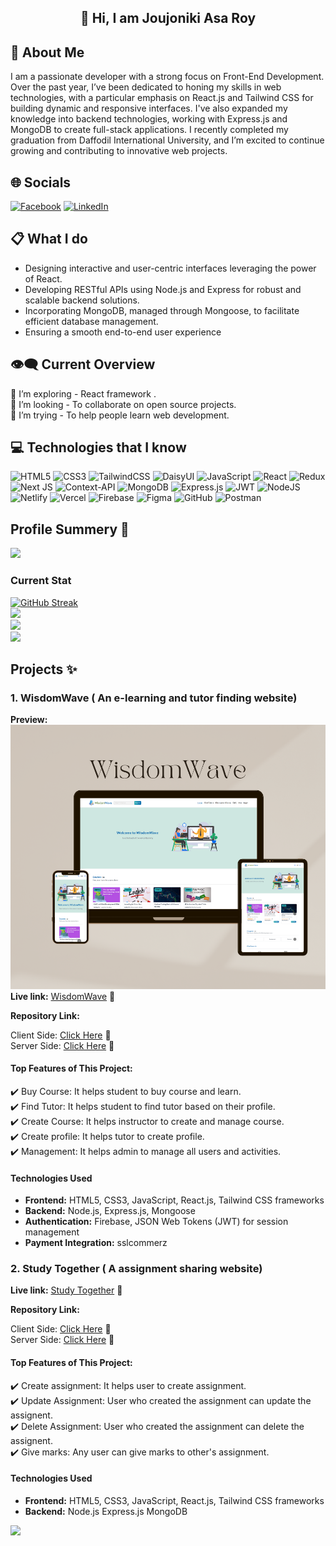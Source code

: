 <h2 align="center">👋 Hi, I am Joujoniki Asa Roy</h2>

 ## 📄 About Me 

<p align="start">I am a passionate developer with a strong focus on Front-End Development. Over the past year, I’ve been dedicated to honing my skills in web technologies, with a particular emphasis on React.js and Tailwind CSS for building dynamic and responsive interfaces. I've also expanded my knowledge into backend technologies, working with Express.js and MongoDB to create full-stack applications. I recently completed my graduation from Daffodil International University, and I’m excited to continue growing and contributing to innovative web projects.</p>

## 🌐 Socials 
[![Facebook](https://img.shields.io/badge/Facebook-%231877F2.svg?logo=Facebook&logoColor=white)](https://www.facebook.com/joujoniki) [![LinkedIn](https://img.shields.io/badge/LinkedIn-%230077B5.svg?logo=linkedin&logoColor=white)](https://www.linkedin.com/in/joujonikiasaroy)

## 📋 What I do

- Designing interactive and user-centric interfaces leveraging the power of React.
- Developing RESTful APIs using Node.js and Express for robust and scalable backend solutions.
- Incorporating MongoDB, managed through Mongoose, to facilitate efficient database management.
- Ensuring a smooth end-to-end user experience

## :eye_speech_bubble: Current Overview

🌱 I’m exploring -  React framework .  <br/>
👯 I’m looking - To collaborate on open source projects.   <br/>
🤔 I’m trying - To help people learn web development. <br/>


## :computer: Technologies that I know

![HTML5](https://img.shields.io/badge/html5-%23E34F26.svg?style=for-the-badge&logo=html5&logoColor=white) ![CSS3](https://img.shields.io/badge/css3-%231572B6.svg?style=for-the-badge&logo=css3&logoColor=white) ![TailwindCSS](https://img.shields.io/badge/tailwindcss-%2338B2AC.svg?style=for-the-badge&logo=tailwind-css&logoColor=white) ![DaisyUI](https://img.shields.io/badge/daisyui-5A0EF8?style=for-the-badge&logo=daisyui&logoColor=white) ![JavaScript](https://img.shields.io/badge/javascript-%23323330.svg?style=for-the-badge&logo=javascript&logoColor=%23F7DF1E)  ![React](https://img.shields.io/badge/react-%2320232a.svg?style=for-the-badge&logo=react&logoColor=%2361DAFB) ![Redux](https://img.shields.io/badge/redux-%23593d88.svg?style=for-the-badge&logo=redux&logoColor=white) ![Next JS](https://img.shields.io/badge/Next-black?style=for-the-badge&logo=next.js&logoColor=white) ![Context-API](https://img.shields.io/badge/Context--Api-000000?style=for-the-badge&logo=react) ![MongoDB](https://img.shields.io/badge/MongoDB-%234ea94b.svg?style=for-the-badge&logo=mongodb&logoColor=white) ![Express.js](https://img.shields.io/badge/express.js-%23404d59.svg?style=for-the-badge&logo=express&logoColor=%2361DAFB) ![JWT](https://img.shields.io/badge/JWT-black?style=for-the-badge&logo=JSON%20web%20tokens) ![NodeJS](https://img.shields.io/badge/node.js-6DA55F?style=for-the-badge&logo=node.js&logoColor=white) ![Netlify](https://img.shields.io/badge/netlify-%23000000.svg?style=for-the-badge&logo=netlify&logoColor=#00C7B7) ![Vercel](https://img.shields.io/badge/vercel-%23000000.svg?style=for-the-badge&logo=vercel&logoColor=white) ![Firebase](https://img.shields.io/badge/firebase-%23039BE5.svg?style=for-the-badge&logo=firebase) ![Figma](https://img.shields.io/badge/figma-%23F24E1E.svg?style=for-the-badge&logo=figma&logoColor=white) ![GitHub](https://img.shields.io/badge/github-%23121011.svg?style=for-the-badge&logo=github&logoColor=white) ![Postman](https://img.shields.io/badge/Postman-FF6C37?style=for-the-badge&logo=postman&logoColor=white)

## Profile Summery :scroll:

![](http://github-profile-summary-cards.vercel.app/api/cards/profile-details?username=joujonikiasa2&theme=blueberry)

### Current Stat

[![GitHub Streak](https://github-readme-streak-stats.herokuapp.com?user=JoujonikiAsa2&theme=blueberry)](https://git.io/streak-stats) </br>
![](http://github-profile-summary-cards.vercel.app/api/cards/stats?username=JoujonikiAsa2&theme=blueberry)</br>
![](http://github-profile-summary-cards.vercel.app/api/cards/productive-time?username=JoujonikiAsa2&theme=blueberry&utcOffset=8)</br>
![](https://github-readme-stats.vercel.app/api/top-langs/?username=JoujonikiAsa2&theme=dark&hide_border=false&include_all_commits=true&count_private=true&layout=compact)</br>

## Projects :sparkles:

<div>
 
 ### 1. WisdomWave ( An e-learning and tutor finding website)<br/>
**Preview:** </br> <img src="./wisdomwave.png"/> </br>
**Live link:**  <a href="https://wisdomwave-project.netlify.app/">WisdomWave</a> 	:link:

**Repository Link:** <br/>

Client Side: <a href="https://github.com/JoujonikiAsa2/wisdomwave-client-side">Click Here</a> :link: <br/> 
Server Side: <a href="https://github.com/JoujonikiAsa2/wisdomwave-server-side">Click Here</a> 	:link:

#### Top Features of This Project:
:heavy_check_mark: Buy Course: It helps student to buy course and learn.  </br> 
:heavy_check_mark: Find Tutor: It helps student to find tutor based on their profile.  </br> 
:heavy_check_mark:  Create Course: It helps instructor to create and manage course.  </br>
:heavy_check_mark:  Create profile: It helps tutor to create profile.  </br>
:heavy_check_mark:  Management: It helps admin to manage all users and activities.  </br>

#### Technologies Used

- **Frontend:** HTML5, CSS3, JavaScript, React.js, Tailwind CSS frameworks 
- **Backend:** Node.js, Express.js, Mongoose
- **Authentication:** Firebase, JSON Web Tokens (JWT) for session management
- **Payment Integration:** sslcommerz


### 2. Study Together ( A assignment sharing website)<br/>

**Live link:**  <a href="https://symphonious-kangaroo-78a9ea.netlify.app">Study Together</a> 	:link:

**Repository Link:** <br/>

Client Side: <a href="https://github.com/Porgramming-Hero-web-course/b8a11-client-side-JoujonikiAsa2">Click Here</a>	:link: <br/>
Server Side: <a href="https://github.com/Porgramming-Hero-web-course/b8a11-server-side-JoujonikiAsa2">Click Here</a> 	:link:

#### Top Features of This Project:
:heavy_check_mark: Create assignment: It helps user to create assignment. </br>
:heavy_check_mark: Update Assignment: User who created the assignment can update the assignent.  </br>
:heavy_check_mark: Delete Assignment: User who created the assignment can delete the assignent.  </br>
:heavy_check_mark: Give marks: Any user can give marks to other's assignment.  </br>

#### Technologies Used

- **Frontend:** HTML5, CSS3, JavaScript, React.js, Tailwind CSS frameworks </br> 
- **Backend:** Node.js Express.js MongoDB </br> 

</div>

[![](https://visitcount.itsvg.in/api?id=JoujonikiAsa2&icon=0&color=0)](https://visitcount.itsvg.in)




